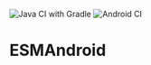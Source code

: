 ![Java CI with Gradle](https://github.com/eehP/ESMAndroid/workflows/Java%20CI%20with%20Gradle/badge.svg) ![Android CI](https://github.com/eehP/ESMAndroid/workflows/Android%20CI/badge.svg)
# ESMAndroid
